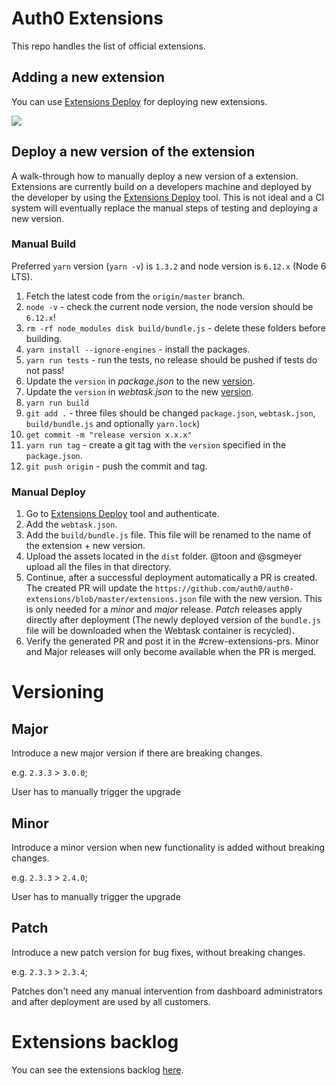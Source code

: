 # Auth0 Extensions

This repo handles the list of official extensions.

## Adding a new extension

You can use [Extensions Deploy](https://github.com/auth0/auth0-extensions-deploy) for deploying new extensions.

![](https://cloud.githubusercontent.com/assets/302314/14961723/7719588a-1071-11e6-91e9-ef44b0356557.gif)

## Deploy a new version of the extension

A walk-through how to manually deploy a new version of a extension. Extensions are currently build on a developers machine and deployed by the developer by using the [Extensions Deploy](https://github.com/auth0/auth0-extensions-deploy) tool. This is not ideal and a CI system will eventually replace the manual steps of testing and deploying a new version.

### Manual Build

Preferred `yarn` version (`yarn -v`) is `1.3.2` and node version is `6.12.x` (Node 6 LTS).

1. Fetch the latest code from the `origin/master` branch.
2. `node -v` - check the current node version, the node version should be `6.12.x`!
3. `rm -rf node_modules disk build/bundle.js` - delete these folders before building.
4. `yarn install --ignore-engines` - install the packages.
5. `yarn run tests` - run the tests, no release should be pushed if tests do not pass!
6. Update the `version` in _package.json_ to the new [version](#versioning).
7. Update the `version` in _webtask.json_ to the new [version](#versioning).
8. `yarn run build`
9. `git add .` - three files should be changed `package.json`, `webtask.json`, `build/bundle.js` and optionally `yarn.lock`)
10. `get commit -m "release version x.x.x"`
11. `yarn run tag` - create a git tag with the `version` specified in the `package.json`.
12. `git push origin` - push the commit and tag.

### Manual Deploy

1. Go to [Extensions Deploy](https://goo.gl/bsyeMb) tool and authenticate.
2. Add the `webtask.json`.
3. Add the `build/bundle.js` file. This file will be renamed to the name of the extension + new version.
4. Upload the assets located in the `dist` folder. @toon and @sgmeyer upload all the files in that directory.
5. Continue, after a successful deployment automatically a PR is created. The created PR will update the `https://github.com/auth0/auth0-extensions/blob/master/extensions.json` file with the new version. This is only needed for a _minor_ and _major_ release. _Patch_ releases apply directly after deployment (The newly deployed version of the `bundle.js` file will be downloaded when the Webtask container is recycled).
6. Verify the generated PR and post it in the #crew-extensions-prs. Minor and Major releases will only become available when the PR is merged.

# Versioning

## Major

Introduce a new major version if there are breaking changes.

e.g. `2.3.3` > `3.0.0`;

User has to manually trigger the upgrade

## Minor

Introduce a minor version when new functionality is added without breaking changes.

e.g. `2.3.3` > `2.4.0`;

User has to manually trigger the upgrade

## Patch

Introduce a new patch version for bug fixes, without breaking changes.

e.g. `2.3.3` > `2.3.4`;

Patches don't need any manual intervention from dashboard administrators and after deployment are used by all customers.

# Extensions backlog

You can see the extensions backlog [here](https://trello.com/b/ZHpJjYKm/extensions).
